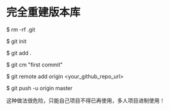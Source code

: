 # 完全重建版本库

$ rm -rf .git

$ git init

$ git add .

$ git cm "first commit"

$ git remote add origin <your_github_repo_url>

$ git push -u origin master

这种做法很危险，只能自己项目不得已再使用，多人项目进制使用！